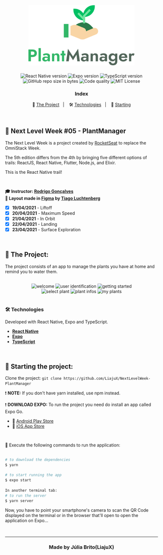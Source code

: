 <h1 align="center">
  <img src="./src/assets/logo.svg" alt="PlantManager" width="350px">
</h1>

<p align="center">  
  <img alt="React Native version" src="https://img.shields.io/badge/React_Native-v0.63.0-60dafb?style=flat&logoColor=60dafb&logo=react">
  
  <img alt="Expo version" src="https://img.shields.io/badge/Expo-v41.0.1-blue?style=flat&logo=expo">

  <img alt="TypeScript version" src="https://img.shields.io/badge/TypeScript-v4.2.4-007acc?style=flat&logoColor=007acc&logo=typescript">

  <br>
  
  <img alt="GitHub repo size in bytes" src="https://img.shields.io/github/repo-size/LiajuX/NextLevelWeek-PlantManager?color=green">
  
  <img alt="Code quality" src="https://api.codacy.com/project/badge/Grade/722ecf5da4644001995eba58bb45bfe9">
  
   <img alt="MIT License" src="https://img.shields.io/github/license/LiajuX/NextLevelWeek-MoveIt">
</p>

<h3 align="center">
  Index
</h3>

<p align="center">
  🌱 <a href="#%EF%B8%8F-the-project">The Project</a>&nbsp;&nbsp;&nbsp;|&nbsp;&nbsp;&nbsp;
  🛠 <a href="#-technologies">Technologies</a>&nbsp;&nbsp;&nbsp;|&nbsp;&nbsp;&nbsp;
  🏁 <a href="#-starting-the-project">Starting</a>
</p>

<br>

## 🚀 Next Level Week #05 - PlantManager  
The Next Level Week is a project created by [RocketSeat](https://rocketseat.com.br/) to replace the OmniStack Week. 

The 5th edition differs from the 4th by bringing five different options of trails: ReactJS, React Native, Flutter, Node.js, and Elixir. 

This is the React Native trail!

<br>

**🎓  Instructor: [Rodrigo Gonçalves](https://br.linkedin.com/in/rodrigo-gon%C3%A7alves-santana)**<br>
**🎨  Layout made in [Figma](https://www.figma.com/) by [Tiago Luchtenberg](https://www.linkedin.com/in/tiago-luchtenberg-0b9a3b97/)**<br>

- [X] **19/04/2021** - Liftoff
- [X] **20/04/2021** - Maximum Speed
- [X] **21/04/2021** - In Orbit
- [X] **22/04/2021** - Landing
- [X] **23/04/2021** - Surface Exploration

<br> 

## 🌱 The Project:

The project consists of an app to manage the plants you have at home and remind you to water them.
<br>
<br>
<div align="center">
  <img src="https://user-images.githubusercontent.com/53796370/118379466-fab57680-b5b0-11eb-9eb0-9bf864b38b61.png" alt="welcome" width="250">
  <img src="https://user-images.githubusercontent.com/53796370/118379647-30a72a80-b5b2-11eb-8c44-8bb499933cd0.png" alt="user identification" width="250">
  <img src="https://user-images.githubusercontent.com/53796370/118379646-2f75fd80-b5b2-11eb-81b2-b25a21a6e5a7.png" alt="getting started" width="250">
</div>

<div align="center">
  <img src="https://user-images.githubusercontent.com/53796370/118379468-fdb06700-b5b0-11eb-87d5-cd0e036b4f80.png" alt="select plant" width="250">
  <img src="https://user-images.githubusercontent.com/53796370/118379582-cee6c080-b5b1-11eb-8dbd-1b04e7ef4743.png" alt="plant infos" width="250">
  <img src="https://user-images.githubusercontent.com/53796370/118379472-0012c100-b5b1-11eb-993e-0cfefe161a2c.png" alt="my plants" width="250">
</div>

<br>

### 🛠 Technologies
Developed with React Native, Expo and TypeScript.

- **[React Native](https://reactnative.dev/)**
- **[Expo](https://expo.io/)**
- **[TypeScript](https://www.typescriptlang.org/)**
<br>

## 🏁 Starting the project:

Clone the project: `git clone https://github.com/LiajuX/NextLevelWeek-PlantManager`

❗ **NOTE:** If you don't have yarn installed, use npm instead.
<br>

❗ **DOWNLOAD EXPO:** To run the project you need do install an app called Expo Go.
<br>
- 🤖 [Android Play Store](https://play.google.com/store/apps/details?id=host.exp.exponent)
- 🍎 [iOS App Store](https://itunes.com/apps/exponent)

<br>

📱 Execute the following commands to run the application:

````zsh

# to download the dependencies
$ yarn

# to start running the app
$ expo start

In another terminal tab:
# to run the server
$ yarn server
````
Now, you have to point your smartphone's camera to scan the QR Code displayed on the terminal or in the browser that'll open to open the application on Expo...

<br>

---

<h3 align="center" >
  Made by Júlia Brito(LiajuX)
</h3>
